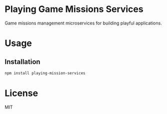 Playing Game Missions Services
==============================

Game missions management microservices for building playful applications.

# Usage

## Installation

```bash
npm install playing-mission-services
```

# License

MIT